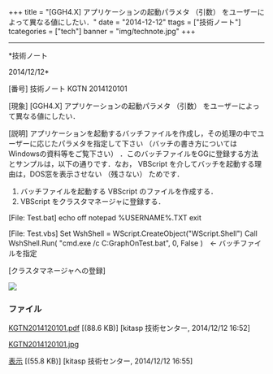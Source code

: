 ﻿+++
title = "[GGH4.X] アプリケーションの起動パラメタ （引数） をユーザーによって異なる値にしたい．"
date = "2014-12-12"
ttags = ["技術ノート"]
tcategories = ["tech"]
banner = "img/technote.jpg"
+++

-----------------------------------------------------------------------------------------------------------------------------

*技術ノート

2014/12/12*


[番号]
技術ノート KGTN 2014120101

[現象]
[GGH4.X] アプリケーションの起動パラメタ （引数）
をユーザーによって異なる値にしたい．

[説明]
アプリケーションを起動するバッチファイルを作成し，その処理の中でユーザーに応じたパラメタを指定して下さい
（バッチの書き方についてはWindowsの資料等をご覧下さい）
．このバッチファイルをGGに登録する方法とサンプルは，以下の通りです．なお，
VBScript を介してバッチを起動する理由は，DOS窓を表示させない
（残さない） ためです．

1. バッチファイルを起動する VBScript のファイルを作成する．
2. VBScript をクラスタマネージャに登録する．

[File: Test.bat]
echo off
notepad %USERNAME%.TXT
exit

[File: Test.vbs]
Set WshShell = WScript.CreateObject("WScript.Shell")
Call WshShell.Run( "cmd.exe /c C:GraphOnTest.bat", 0, False )　←
バッチファイルを指定

[クラスタマネージャへの登録]

![](http://techreport.kitasp.net/attachments/download/1803/KGTN2014120101.jpg)


### ファイル

 
 


[KGTN2014120101.pdf](http://techreport.kitasp.net/attachments/download/1802/KGTN2014120101.pdf)
 [(88.6 KB)] [kitasp 技術センター, 2014/12/12
16:52]

[KGTN2014120101.jpg](http://techreport.kitasp.net/attachments/download/1803/KGTN2014120101.jpg)

[表示](http://techreport.kitasp.net/attachments/1803/KGTN2014120101.jpg "表示")
 [(55.8 KB)] [kitasp 技術センター, 2014/12/12
16:55]


 


 

